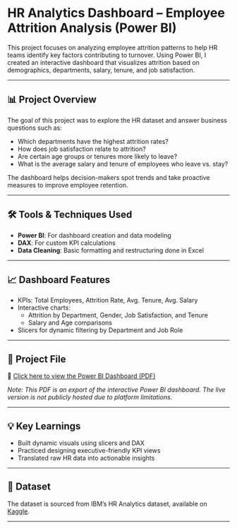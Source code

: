 # HR Analytics Dashboard – Employee Attrition Analysis (Power BI)

This project focuses on analyzing employee attrition patterns to help HR teams identify key factors contributing to turnover. Using Power BI, I created an interactive dashboard that visualizes attrition based on demographics, departments, salary, tenure, and job satisfaction.

---

## 📊 Project Overview

The goal of this project was to explore the HR dataset and answer business questions such as:

- Which departments have the highest attrition rates?
- How does job satisfaction relate to attrition?
- Are certain age groups or tenures more likely to leave?
- What is the average salary and tenure of employees who leave vs. stay?

The dashboard helps decision-makers spot trends and take proactive measures to improve employee retention.

---

## 🛠 Tools & Techniques Used

- **Power BI**: For dashboard creation and data modeling
- **DAX**: For custom KPI calculations
- **Data Cleaning**: Basic formatting and restructuring done in Excel

---

## 📈 Dashboard Features

- KPIs: Total Employees, Attrition Rate, Avg. Tenure, Avg. Salary
- Interactive charts:
  - Attrition by Department, Gender, Job Satisfaction, and Tenure
  - Salary and Age comparisons
- Slicers for dynamic filtering by Department and Job Role

---

## 📄 Project File

📎 [Click here to view the Power BI Dashboard (PDF)](./HR_Analytics_Dashboard.pdf)

*Note: This PDF is an export of the interactive Power BI dashboard. The live version is not publicly hosted due to platform limitations.*

---

## 💡 Key Learnings

- Built dynamic visuals using slicers and DAX
- Practiced designing executive-friendly KPI views
- Translated raw HR data into actionable insights

---

## 📁 Dataset

The dataset is sourced from IBM’s HR Analytics dataset, available on [Kaggle](https://www.kaggle.com/datasets/pavansubhasht/ibm-hr-analytics-attrition-dataset).

---


